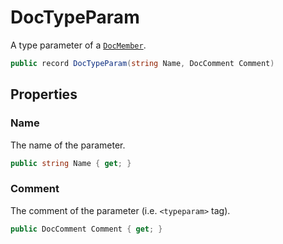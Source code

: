 # DocTypeParam
A type parameter of a [`DocMember`](./DocMember.md).

```cs
public record DocTypeParam(string Name, DocComment Comment)
```

## Properties
### Name
The name of the parameter.

```cs
public string Name { get; }
```

### Comment
The comment of the parameter (i.e. `<typeparam>` tag).

```cs
public DocComment Comment { get; }
```

